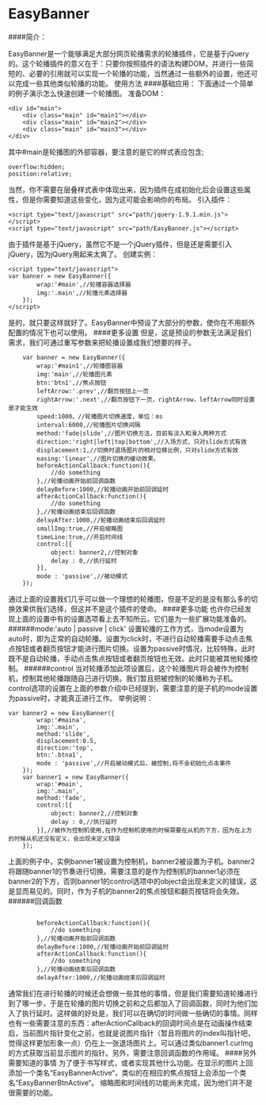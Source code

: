 EasyBanner
=
####简介：

EasyBanner是一个能够满足大部分网页轮播需求的轮播插件，它是基于jQuery的。这个轮播插件的意义在于：只要你按照插件的语法构建DOM，并进行一些简短的、必要的引用就可以实现一个轮播的功能，当然通过一些额外的设置，他还可以完成一些其他类似轮播的功能。
使用方法
####基础应用：
下面通过一个简单的例子演示怎么快速创建一个轮播图。
准备DOM：
```
<div id="main">
    <div class="main" id="main1"></div>
    <div class="main" id="main2"></div>
    <div class="main" id="main3"></div>
</div>
```
其中#main是轮播图的外部容器，要注意的是它的样式表应包含;
```
overflow:hidden;
position:relative;
```
当然，你不需要在层叠样式表中体现出来，因为插件在成初始化后会设置这些属性，但是你需要知道这些变化，因为这可能会影响你的布局。
引入插件：
```
<script type="text/javascript" src="path/jquery-1.9.1.min.js"></script>
<script type="text/javascript" src="path/EasyBanner.js"></script>
```
由于插件是基于jQuery，虽然它不是一个jQuery插件，但是还是需要引入jQuery，因为jQuery用起来太爽了。
创建实例：
```
<script type="text/javascript">
var banner = new EasyBanner({
        wrap:'#main',//轮播容器选择器
        img:'.main',//轮播元素选择器
    });
</script>
```
是的，就只要这样就好了。EasyBanner中预设了大部分的参数，使你在不用额外配置的情况下也可以使用。
####更多设置
但是，这是预设的参数无法满足我们需求，我们可通过重写参数来把轮播设置成我们想要的样子。
```
    var banner = new EasyBanner({
        wrap:'#main1',//轮播图容器
        img:'main',//轮播图元素
        btn:'btn1',//焦点按钮
        leftArrow:'.prev',//翻页按钮上一页
        rightArrow:'.next',//翻页按钮下一页，rightArrow，leftArrow同时设置是才能生效
        speed:1000，//轮播图片切换速度，单位：ms
        interval:6000,//轮播图片切换间隔
        method:'fade|slide',//图片切换方法，目前有淡入和滑入两种方式
        direction:'right|left|top|bottom',//入场方式，只对slide方式有效
        displacement:1,//切换时退场图片的相对位移比例，只对slide方式有效
        easing:'linear',//图片切换的缓动效果。
        beforeActionCallback:function(){
            //do something
        },//轮播动画开始前回调函数
        delayBefore:1000,//轮播动画开始前回调延时
        afterActionCallback:function(){
            //do something
        },//轮播动画结束后回调函数
        delayAfter:1000,//轮播动画结束后回调延时
        smallImg:true,//开启缩略图
        timeLine:true,//开启时间线
        control:[{
            object: banner2,//控制对象
            delay : 0,//执行延时
        }],
        mode : 'passive',//被动模式
    });
```
通过上面的设置我们几乎可以做一个理想的轮播图，但是不足的是没有那么多的切换效果供我们选择，但这并不是这个插件的使命。
####更多功能
也许你已经发现上面的设置中有的设置选项看上去不知所云。它们是为一些扩展功能准备的。
 ######mode:'auto | passive | click'
设置轮播的工作方式，当mode设置为auto时，即为正常的自动轮播。设置为click时，不进行自动轮播需要手动点击焦点按钮或者翻页按钮才能进行图片切换。设置为passive时情况，比较特殊，此时既不是自动轮播，手动点击焦点按钮或者翻页按钮也无效。此时只能被其他轮播控制。
 ######control
当对轮播添加此项设置后，这个轮播图片将会被作为控制机，控制其他轮播跟随自己进行切换。我们暂且把被控制的轮播称为子机。control选项的设置在上面的参数介绍中已经提到，需要注意的是子机的mode设置为passive时，才能真正进行工作。
举例说明：
```
var banner2 = new EasyBanner({
        wrap:'#maina',
        img:'.main',
        method:'slide',
        displacement:0.5,
        direction:'top',
        btn:'.btna1',
        mode : 'passive',//开启被动模式后，被控制,将不会初始化点击事件
    });
    var banner1 = new EasyBanner({
        wrap:'#main',
        img:'.main',
        method:'fade',
        control:[{
            object: banner2,//控制对象
            delay : 0,//执行延时
        }],//被作为控制机使用,在作为控制机使用的时候需要在从机的下方，因为在上方的时候从机还没有定义，会出现未定义错误
    });
```
上面的例子中，实例banner1被设置为控制机，banner2被设置为子机。banner2将跟随banner1的节奏进行切换。需要注意的是作为控制机的banner1必须在banner2的下方，否则banner1的control选项中的object会出现未定义的错误，这是显而易见的。同时，作为子机的banner2的焦点按钮和翻页按钮将会失效。
######回调函数

```

        beforeActionCallback:function(){
            //do something
        },//轮播动画开始前回调函数
        delayBefore:1000,//轮播动画开始前回调延时
        afterActionCallback:function(){
            //do something
        },//轮播动画结束后回调函数
        delayAfter:1000,//轮播动画结束后回调延时

```
通常我们在进行轮播的时候还会想做一些其他的事情，但是我们需要知道轮播进行到了哪一步，于是在轮播的图片切换之前和之后都加入了回调函数，同时为他们加入了执行延时。这样做的好处是，我们可以在确切的时间做一些确切的事情。同样也有一些需要注意的东西：afterActionCallback的回调时间点是在动画操作结束后，当前图片指针变化之前，也就是说图片指针（暂且将图片的index叫指针吧，觉得这样更加形象一点）仍在上一张退场图片上。可以通过类似banner1.curImg的方式获取当前显示图片的指针。另外，需要注意回调函数的作用域。
####另外需要知道的事情
为了便于书写样式，或者实现其他什么功能。在显示的图片上回添加一个类名“EasyBannerActive“，类似的在相应的焦点按钮上会添加一个类名“EasyBannerBtnActive“。
缩略图和时间线的功能尚未完成，因为他们并不是很需要的功能。
